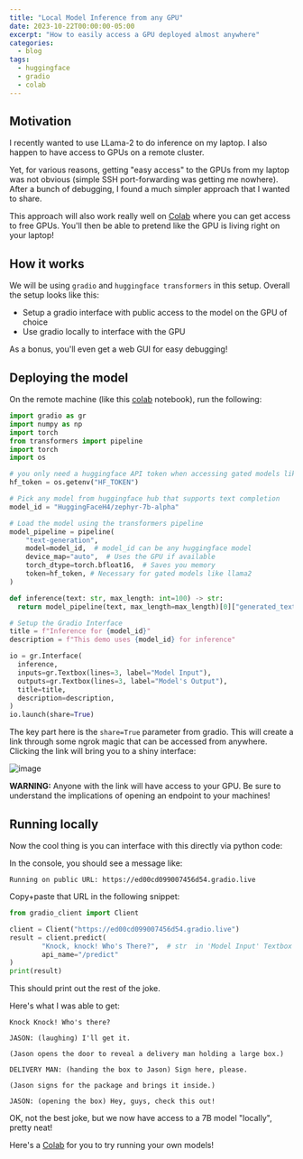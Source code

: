 ```yaml
---
title: "Local Model Inference from any GPU"
date: 2023-10-22T00:00:00-05:00
excerpt: "How to easily access a GPU deployed almost anywhere"
categories:
  - blog
tags:
  - huggingface
  - gradio
  - colab
---
```


## Motivation

I recently wanted to use LLama-2 to do inference on my laptop.
I also happen to have access to GPUs on a remote cluster.

Yet, for various reasons, getting "easy access" to the GPUs from my laptop was not obvious (simple SSH port-forwarding was getting me nowhere). After a bunch of debugging, I found a much simpler approach that I wanted to share.

This approach will also work really well on [Colab](https://colab.research.google.com/drive/1VBcjilvhTxBwtDVta_zsfVoV4T0_A1EN?usp=sharing) where you can get access to free GPUs. You'll then be able to pretend like the GPU is living right on your laptop!

## How it works
We will be using `gradio` and `huggingface transformers` in this setup.
Overall the setup looks like this:

- Setup a gradio interface with public access to the model on the GPU of choice
- Use gradio locally to interface with the GPU

As a bonus, you'll even get a web GUI for easy debugging!

## Deploying the model

On the remote machine (like this [colab](https://colab.research.google.com/drive/1VBcjilvhTxBwtDVta_zsfVoV4T0_A1EN?usp=sharing) notebook), run the following:

```python
import gradio as gr
import numpy as np
import torch
from transformers import pipeline
import torch
import os

# you only need a huggingface API token when accessing gated models like llama
hf_token = os.getenv("HF_TOKEN")

# Pick any model from huggingface hub that supports text completion
model_id = "HuggingFaceH4/zephyr-7b-alpha"

# Load the model using the transformers pipeline
model_pipeline = pipeline(
    "text-generation",
    model=model_id,  # model_id can be any huggingface model
    device_map="auto",  # Uses the GPU if available
    torch_dtype=torch.bfloat16,  # Saves you memory
    token=hf_token, # Necessary for gated models like llama2
)

def inference(text: str, max_length: int=100) -> str:
  return model_pipeline(text, max_length=max_length)[0]["generated_text"]

# Setup the Gradio Interface
title = f"Inference for {model_id}"
description = f"This demo uses {model_id} for inference"

io = gr.Interface(
  inference,
  inputs=gr.Textbox(lines=3, label="Model Input"),
  outputs=gr.Textbox(lines=3, label="Model's Output"),
  title=title,
  description=description,
)
io.launch(share=True)
```

The key part here is the `share=True` parameter from gradio. This will create a link through some ngrok magic that can be accessed from anywhere. Clicking the link will bring you to a shiny interface:

![image](https://github.com/jerpint/jerpint.github.io/assets/18450628/2b627533-4f56-49b8-9ab9-7bd4b046daaf)


**WARNING:** Anyone with the link will have access to your GPU. Be sure to understand the implications of opening an endpoint to your machines!


## Running locally

Now the cool thing is you can interface with this directly via python code:

In the console, you should see a message like:

```
Running on public URL: https://ed00cd099007456d54.gradio.live
```

Copy+paste that URL in the following snippet:

```python
from gradio_client import Client

client = Client("https://ed00cd099007456d54.gradio.live")
result = client.predict(
		"Knock, knock! Who's There?",  # str  in 'Model Input' Textbox component
		api_name="/predict"
)
print(result)
```

This should print out the rest of the joke.

Here's what I was able to get:

```
Knock Knock! Who's there?

JASON: (laughing) I'll get it.

(Jason opens the door to reveal a delivery man holding a large box.)

DELIVERY MAN: (handing the box to Jason) Sign here, please.

(Jason signs for the package and brings it inside.)

JASON: (opening the box) Hey, guys, check this out!
```

OK, not the best joke, but we now have access to a 7B model "locally", pretty neat!

Here's a [Colab](https://colab.research.google.com/drive/1VBcjilvhTxBwtDVta_zsfVoV4T0_A1EN?usp=sharing) for you to try running your own models!